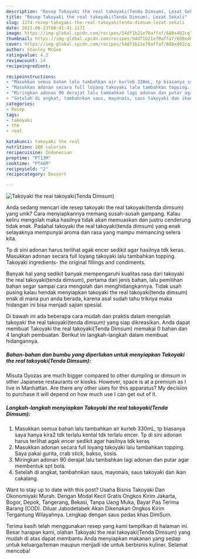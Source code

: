 ```yaml
---
description: "Resep Takoyaki the real takoyaki(Tenda Dimsum), Lezat Sekali"
title: "Resep Takoyaki the real takoyaki(Tenda Dimsum), Lezat Sekali"
slug: 1274-resep-takoyaki-the-real-takoyakitenda-dimsum-lezat-sekali
date: 2021-06-23T00:41:41.117Z
image: https://img-global.cpcdn.com/recipes/54df1b21e70affaf/680x482cq70/takoyaki-the-real-takoyakitenda-dimsum-foto-resep-utama.jpg
thumbnail: https://img-global.cpcdn.com/recipes/54df1b21e70affaf/680x482cq70/takoyaki-the-real-takoyakitenda-dimsum-foto-resep-utama.jpg
cover: https://img-global.cpcdn.com/recipes/54df1b21e70affaf/680x482cq70/takoyaki-the-real-takoyakitenda-dimsum-foto-resep-utama.jpg
author: Stanley McGee
ratingvalue: 4.2
reviewcount: 14
recipeingredient:

recipeinstructions:
- "Masukkan semua bahan lalu tambahkan air kurleb 330mL, tp biasanya saya hanya kira2 tdk terlalu kental tdk terlalu encer. Tp di sini adonan harus terlihat agak encer sedikit agar hasilnya tdk keras"
- "Masukkan adonan secara full loyang takoyaki lalu tambahkan topping. Saya pakai gurita, crab stick, bakso, sosis."
- "Miringkan adonan 90 derajat lalu tambahkan lagi adonan dan putar agar membentuk spt bola."
- "Setelah di angkat, tambahnkan saus, mayonais, saus takoyaki dan ikan cakalang."
categories:
- Resep
tags:
- takoyaki
- the
- real

katakunci: takoyaki the real 
nutrition: 200 calories
recipecuisine: Indonesian
preptime: "PT13M"
cooktime: "PT46M"
recipeyield: "2"
recipecategory: Dessert

---
```



![Takoyaki the real takoyaki(Tenda Dimsum)](https://img-global.cpcdn.com/recipes/54df1b21e70affaf/680x482cq70/takoyaki-the-real-takoyakitenda-dimsum-foto-resep-utama.jpg)

Anda sedang mencari ide resep takoyaki the real takoyaki(tenda dimsum) yang unik? Cara menyiapkannya memang susah-susah gampang. Kalau keliru mengolah maka hasilnya tidak akan memuaskan dan justru cenderung tidak enak. Padahal takoyaki the real takoyaki(tenda dimsum) yang enak selayaknya mempunyai aroma dan rasa yang mampu memancing selera kita.

Tp di sini adonan harus terlihat agak encer sedikit agar hasilnya tdk keras. Masukkan adonan secara full loyang takoyaki lalu tambahkan topping. Takoyaki ingredients- the original fillings and condiments.

Banyak hal yang sedikit banyak mempengaruhi kualitas rasa dari takoyaki the real takoyaki(tenda dimsum), pertama dari jenis bahan, lalu pemilihan bahan segar sampai cara mengolah dan menghidangkannya. Tidak usah pusing kalau hendak menyiapkan takoyaki the real takoyaki(tenda dimsum) enak di mana pun anda berada, karena asal sudah tahu triknya maka hidangan ini bisa menjadi sajian spesial.


Di bawah ini ada beberapa cara mudah dan praktis dalam mengolah takoyaki the real takoyaki(tenda dimsum) yang siap dikreasikan. Anda dapat membuat Takoyaki the real takoyaki(Tenda Dimsum) memakai 0 bahan dan 4 langkah pembuatan. Berikut ini langkah-langkah dalam membuat hidangannya.

<!--inarticleads1-->

##### Bahan-bahan dan bumbu yang diperlukan untuk menyiapkan Takoyaki the real takoyaki(Tenda Dimsum):



Misuta Gyozas are much bigger compared to other dumpling or dimsum in other Japanese restaurants or kiosks. However, space is at a premium as I live in Manhattan. Are there any other uses for this apparatus? My decision to purchase it will depend on how much use I can get out of it. 

<!--inarticleads2-->

##### Langkah-langkah menyiapkan Takoyaki the real takoyaki(Tenda Dimsum):

1. Masukkan semua bahan lalu tambahkan air kurleb 330mL, tp biasanya saya hanya kira2 tdk terlalu kental tdk terlalu encer. Tp di sini adonan harus terlihat agak encer sedikit agar hasilnya tdk keras
1. Masukkan adonan secara full loyang takoyaki lalu tambahkan topping. Saya pakai gurita, crab stick, bakso, sosis.
1. Miringkan adonan 90 derajat lalu tambahkan lagi adonan dan putar agar membentuk spt bola.
1. Setelah di angkat, tambahnkan saus, mayonais, saus takoyaki dan ikan cakalang.


Want to stay up to date with this post? Usaha Bisnis Takoyaki Dan Okonomiyaki Murah. Dengan Modal Kecil Gratis Ongkos Kirim Jakarta, Bogor, Depok, Tangerang, Bekasi, Tanpa Uang Muka, Bayar Pas Terima Barang (COD). Diluar Jabodetabek Akan Dikenakan Ongkos Kirim Tergantung Wilayahnya. Lengkap dengan saus pedas khas DimSum. 

Terima kasih telah menggunakan resep yang kami tampilkan di halaman ini. Besar harapan kami, olahan Takoyaki the real takoyaki(Tenda Dimsum) yang mudah di atas dapat membantu Anda menyiapkan makanan yang sedap untuk keluarga/teman maupun menjadi ide untuk berbisnis kuliner. Selamat mencoba!
